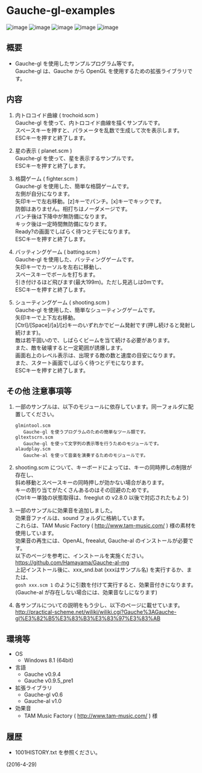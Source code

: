 # Gauche-gl-examples

![image](image/image0101.png)
![image](image/image0201.png)
![image](image/image0301.png)
![image](image/image0401.png)
![image](image/image0501.png)

## 概要
- Gauche-gl を使用したサンプルプログラム等です。  
  Gauche-gl は、Gauche から OpenGL を使用するための拡張ライブラリです。


## 内容
1. 内トロコイド曲線 ( trochoid.scm )  
   Gauche-gl を使って、内トロコイド曲線を描くサンプルです。  
   スペースキーを押すと、パラメータを乱数で生成して次を表示します。  
   ESCキーを押すと終了します。

2. 星の表示 ( planet.scm )  
   Gauche-gl を使って、星を表示するサンプルです。  
   ESCキーを押すと終了します。

3. 格闘ゲーム ( fighter.scm )  
   Gauche-gl を使用した、簡単な格闘ゲームです。  
   左側が自分になります。  
   矢印キーで左右移動。[z]キーでパンチ。[x]キーでキックです。  
   防御はありません。相打ちはノーダメージです。  
   パンチ後は下降中が無防備になります。  
   キック後は一定時間無防備になります。  
   Ready?の画面でしばらく待つとデモになります。  
   ESCキーを押すと終了します。

4. バッティングゲーム ( batting.scm )  
   Gauche-gl を使用した、バッティングゲームです。  
   矢印キーでカーソルを左右に移動し、  
   スペースキーでボールを打ちます。  
   引き付けるほど飛びます(最大199m)。ただし見逃しは0mです。  
   ESCキーを押すと終了します。

5. シューティングゲーム ( shooting.scm )  
   Gauche-gl を使用した、簡単なシューティングゲームです。  
   矢印キーで上下左右移動。  
   [Ctrl]/[Space]/[a]/[z]キーのいずれかでビーム発射です(押し続けると発射し続けます)。  
   敵は若干固いので、しばらくビームを当て続ける必要があります。  
   また、敵を破壊すると一定範囲が誘爆します。  
   画面右上のレベル表示は、出現する敵の数と速度の目安になります。  
   また、スタート画面でしばらく待つとデモになります。  
   ESCキーを押すと終了します。


## その他 注意事項等
1. 一部のサンプルは、以下のモジュールに依存しています。同一フォルダに配置してください。
   ```
   glmintool.scm
      Gauche-gl を使うプログラムのための簡単なツール類です。
   gltextscrn.scm
      Gauche-gl を使って文字列の表示等を行うためのモジュールです。
   alaudplay.scm
      Gauche-al を使って音楽を演奏するためのモジュールです。
   ```

2. shooting.scm について、キーボードによっては、キーの同時押しの制限が存在し、  
   斜め移動とスペースキーの同時押しが効かない場合があります。  
   キーの割り当てがたくさんあるのはその回避のためです。  
   (Ctrlキー単独の状態取得は、freeglut の v2.8.0 以後で対応されたもよう)

3. 一部のサンプルに効果音を追加しました。  
   効果音ファイルは、sound フォルダに格納しています。  
   これらは、TAM Music Factory ( http://www.tam-music.com/ ) 様の素材を使用しています。  
   効果音の再生には、OpenAL, freealut, Gauche-al のインストールが必要です。  
   以下のページを参考に、インストールを実施ください。  
   https://github.com/Hamayama/Gauche-al-mg  
   上記インストール後に、xxx_snd.bat (xxxはサンプル名) を実行するか、または、  
   `gosh xxx.scm 1` のように引数を付けて実行すると、効果音付きになります。  
   (Gauche-al が存在しない場合には、効果音なしになります)

4. 各サンプルについての説明をもう少し、以下のページに載せています。  
   http://practical-scheme.net/wiliki/wiliki.cgi?Gauche%3AGauche-gl%E3%82%B5%E3%83%B3%E3%83%97%E3%83%AB


## 環境等
- OS
  - Windows 8.1 (64bit)
- 言語
  - Gauche v0.9.4
  - Gauche v0.9.5_pre1
- 拡張ライブラリ
  - Gauche-gl v0.6
  - Gauche-al v1.0
- 効果音
  - TAM Music Factory ( http://www.tam-music.com/ ) 様

## 履歴
- 1001HISTORY.txt を参照ください。


(2016-4-29)
